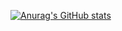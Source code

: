 [![Anurag's GitHub stats](https://github-readme-stats.vercel.app/api?username=quangtho908)](https://github.com/anuraghazra/github-readme-stats)
